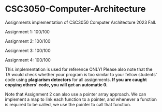 # CSC3050-Computer-Architecture

Assignments implementation of CSC3050 Computer Architecture 2023 Fall.

Assignment 1: 100/100

Assignment 2: 100/100

Assignment 3: 100/100

Assignment 4: 100/100

This implementation is used for reference ONLY!  Please also note that the TA would check whether your program is too similar to your fellow students’ code using **plagiarism detectors** for all assignments. **If you are caught copying others' code, you will get an automatic 0.**

Note that Assignment 2 can also use a pointer array approach. We can implement a map to link each function to a pointer, and whenever a function is required to be called, we use the pointer to call that function.